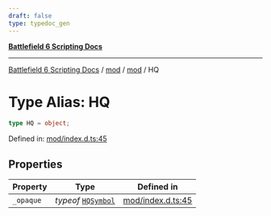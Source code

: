 ```yaml
---
draft: false
type: typedoc_gen
---
```


[**Battlefield 6 Scripting Docs**](../../../_index.md)

***

[Battlefield 6 Scripting Docs](../../../_index.md) / [mod](../../_index.md) / [mod](../_index.md) / HQ

# Type Alias: HQ

```ts
type HQ = object;
```

Defined in: [mod/index.d.ts:45](https://github.com/battlefield-portal-community/portal-docs/blob/6d87e21c5922a3efb03c634dbe98e5fe6e797672/generators/santiago/mod/index.d.ts#L45)

## Properties

| Property | Type | Defined in |
| ------ | ------ | ------ |
| <a id="_opaque"></a> `_opaque` | *typeof* [`HQSymbol`](../HQSymbol/_index.md) | [mod/index.d.ts:45](https://github.com/battlefield-portal-community/portal-docs/blob/6d87e21c5922a3efb03c634dbe98e5fe6e797672/generators/santiago/mod/index.d.ts#L45) |
